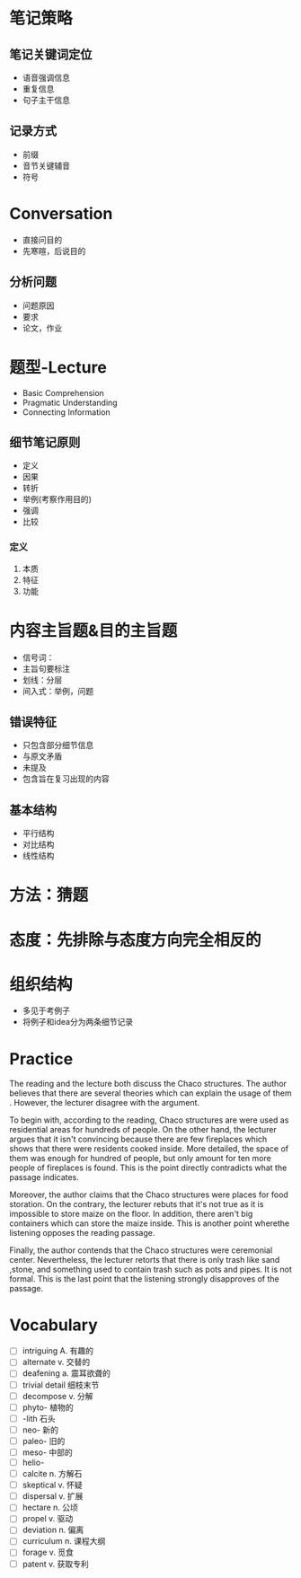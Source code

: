 # 笔记策略

## 笔记关键词定位

* 语音强调信息
* 重复信息
* 句子主干信息

## 记录方式

* 前缀
* 音节关键辅音
* 符号

# Conversation

* 直接问目的
* 先寒暄，后说目的

## 分析问题

* 问题原因
* 要求
* 论文，作业

# 题型-Lecture

* Basic Comprehension
* Pragmatic Understanding
* Connecting Information

## 细节笔记原则

* 定义
* 因果
* 转折
* 举例(考察作用目的)
* 强调
* 比较

### 定义

1. 本质
2. 特征
3. 功能

# 内容主旨题&目的主旨题

* 信号词：
* 主旨句要标注
* 划线：分层
* 间入式：举例，问题

## 错误特征

* 只包含部分细节信息
* 与原文矛盾
* 未提及
* 包含旨在复习出现的内容

## 基本结构

* 平行结构
* 对比结构
* 线性结构

# 方法：猜题

# 态度：先排除与态度方向完全相反的

# 组织结构

* 多见于考例子
* 将例子和idea分为两条细节记录

# Practice

The reading and the lecture both discuss  the Chaco structures. The author believes that there are several theories which can explain the usage of them . However, the lecturer disagree with the argument.

To begin with, according to the reading, Chaco structures are were used as residential areas for hundreds of people. On the other hand, the lecturer argues that it isn't convincing because there are few fireplaces which shows that there were residents cooked inside. More detailed, the space of them was enough for hundred of people, but only amount for ten more people of fireplaces is found. This is the point directly contradicts what the passage indicates.

Moreover, the author claims that the Chaco structures were places for food storation. On the contrary, the lecturer rebuts that it's not true as it is impossible to store maize on the floor. In addition, there aren't big containers which can store the maize inside. This is another point wherethe listening opposes the reading passage.

Finally, the author contends that the Chaco structures were ceremonial center. Nevertheless, the lecturer retorts that there is only trash like sand ,stone, and something used to contain trash such as pots and pipes. It is not formal. This is the last point that the listening strongly disapproves of the passage.

# Vocabulary

* [ ] intriguing A. 有趣的
* [ ] alternate v. 交替的
* [ ] deafening a. 震耳欲聋的
* [ ] trivial detail 细枝末节
* [ ] decompose v. 分解
* [ ] phyto- 植物的
* [ ] -lith 石头
* [ ] neo- 新的
* [ ] paleo- 旧的
* [ ] meso- 中部的
* [ ] helio-
* [ ] calcite n. 方解石
* [ ] skeptical v. 怀疑
* [ ] dispersal v. 扩展
* [ ] hectare n. 公顷
* [ ] propel v. 驱动
* [ ] deviation n. 偏离
* [ ] curriculum n. 课程大纲
* [ ] forage v. 觅食
* [ ] patent v. 获取专利
